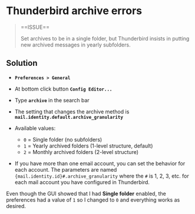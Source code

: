 # Thunderbird archive errors

> ==ISSUE==
>
> Set archives to be in a single folder, but Thunderbird insists in putting new archived messages in yearly subfolders.

## Solution

-  **`Preferences > General`**
-  At bottom click button **`Config Editor...`**
-  Type **`archive`** in the search bar
-  The setting that changes the archive method is **`mail.identity.default.archive_granularity`**
-  Available values:
   -  `0` = Single folder (no subfolders)
   -  `1` = Yearly archived folders  (1-level structure, default)
   -  `2` = Monthly archived folders (2-level structure)

-  If you have more than one email account, you can set the behavior for each account. The parameters are named `{mail.identity.id}#.archive_granularity` where the `#` is 1, 2, 3, etc. for each mail account you have configured in Thunderbird.

Even though the GUI showed that I had **Single folder** enabled, the preferences had a value of `1` so I changed to `0` and everything works as desired.